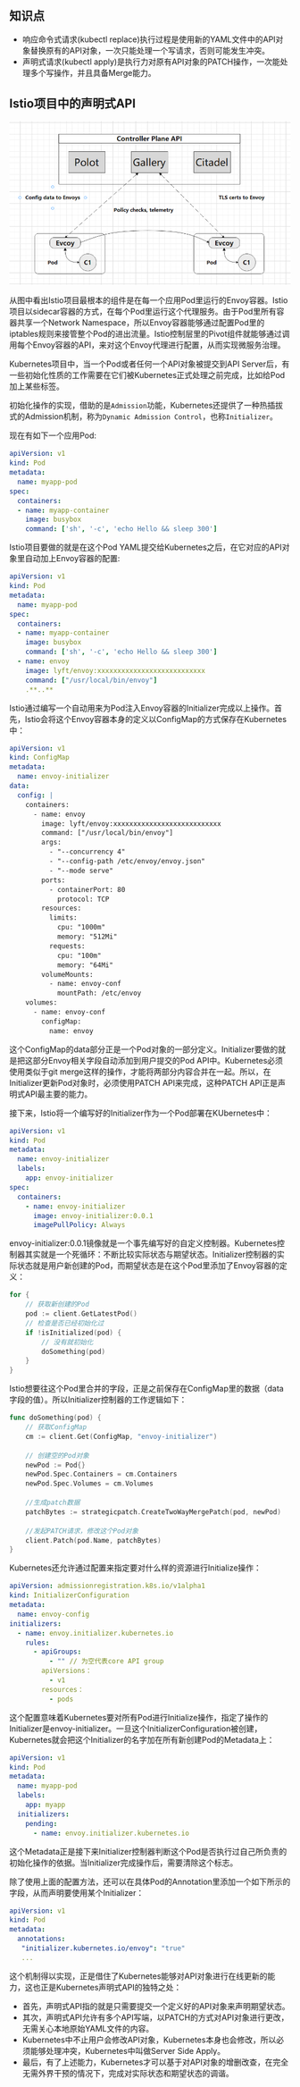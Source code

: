 ## **知识点**
- 响应命令式请求(kubectl replace)执行过程是使用新的YAML文件中的API对象替换原有的API对象，一次只能处理一个写请求，否则可能发生冲突。
- 声明式请求(kubectl apply)是执行力对原有API对象的PATCH操作，一次能处理多个写操作，并且具备Merge能力。

## **Istio项目中的声明式API**

![Istio项目架构](./images/Istio.png)

从图中看出Istio项目最根本的组件是在每一个应用Pod里运行的Envoy容器。Istio项目以sidecar容器的方式，在每个Pod里运行这个代理服务。由于Pod里所有容器共享一个Network Namespace，所以Envoy容器能够通过配置Pod里的iptables规则来接管整个Pod的进出流量。Istio控制层里的Pivot组件就能够通过调用每个Envoy容器的API，来对这个Envoy代理进行配置，从而实现微服务治理。

Kubernetes项目中，当一个Pod或者任何一个API对象被提交到API Server后，有一些初始化性质的工作需要在它们被Kubernetes正式处理之前完成，比如给Pod加上某些标签。

初始化操作的实现，借助的是`Admission`功能，Kubernetes还提供了一种热插拔式的Admission机制，称为`Dynamic Admission Control`，也称`Initializer`。

现在有如下一个应用Pod:
```yaml
apiVersion: v1
kind: Pod
metadata: 
  name: myapp-pod
spec:
  containers:
  - name: myapp-container
    image: busybox
    command: ['sh', '-c', 'echo Hello && sleep 300']
```

Istio项目要做的就是在这个Pod YAML提交给Kubernetes之后，在它对应的API对象里自动加上Envoy容器的配置:
```yaml
apiVersion: v1
kind: Pod
metadata: 
  name: myapp-pod
spec:
  containers:
  - name: myapp-container
    image: busybox
    command: ['sh', '-c', 'echo Hello && sleep 300']
  - name: envoy
    image: lyft/envoy:xxxxxxxxxxxxxxxxxxxxxxxxxxx
    command: ["/usr/local/bin/envoy"]
    .**..**
```

Istio通过编写一个自动用来为Pod注入Envoy容器的Initializer完成以上操作。首先，Istio会将这个Envoy容器本身的定义以ConfigMap的方式保存在Kubernetes中：
```yaml
apiVersion: v1
kind: ConfigMap
metadata:
  name: envoy-initializer
data:
  config: |
    containers:
      - name: envoy
        image: lyft/envoy:xxxxxxxxxxxxxxxxxxxxxxxxxxx
        command: ["/usr/local/bin/envoy"]
        args:
          - "--concurrency 4"
          - "--config-path /etc/envoy/envoy.json"
          - "--mode serve"
        ports:
          - containerPort: 80
            protocol: TCP
        resources:
          limits:
            cpu: "1000m"
            memory: "512Mi"
          requests:
            cpu: "100m"
            memory: "64Mi"
        volumeMounts:
          - name: envoy-conf
            mountPath: /etc/envoy
    volumes:
      - name: envoy-conf
        configMap:
          name: envoy
```

这个ConfigMap的data部分正是一个Pod对象的一部分定义。Initializer要做的就是把这部分Envoy相关字段自动添加到用户提交的Pod API中。Kubernetes必须使用类似于git merge这样的操作，才能将两部分内容合并在一起。所以，在Initializer更新Pod对象时，必须使用PATCH API来完成，这种PATCH API正是声明式API最主要的能力。

接下来，Istio将一个编写好的Initializer作为一个Pod部署在KUbernetes中：
```yaml
apiVersion: v1
kind: Pod
metadata:
  name: envoy-initializer
  labels:
    app: envoy-initializer
spec:
  containers:
    - name: envoy-initializer
      image: envoy-initializer:0.0.1
      imagePullPolicy: Always
```

envoy-initializer:0.0.1镜像就是一个事先编写好的自定义控制器。Kubernetes控制器其实就是一个死循环：不断比较实际状态与期望状态。Initializer控制器的实际状态就是用户新创建的Pod，而期望状态是在这个Pod里添加了Envoy容器的定义：
```go
for {
    // 获取新创建的Pod
    pod := client.GetLatestPod()
    // 检查是否已经初始化过
    if !isInitialized(pod) {
        // 没有就初始化
        doSomething(pod)
    }
}
```

Istio想要往这个Pod里合并的字段，正是之前保存在ConfigMap里的数据（data字段的值）。所以Initializer控制器的工作逻辑如下：
```go
func doSomething(pod) {
    // 获取ConfigMap
    cm := client.Get(ConfigMap, "envoy-initializer")

    // 创建空的Pod对象
    newPod := Pod{}
    newPod.Spec.Containers = cm.Containers
    newPod.Spec.Volumes = cm.Volumes

    //生成patch数据
    patchBytes := strategicpatch.CreateTwoWayMergePatch(pod, newPod)

    //发起PATCH请求，修改这个Pod对象
    client.Patch(pod.Name, patchBytes)
}
```

Kubernetes还允许通过配置来指定要对什么样的资源进行Initialize操作：
```yaml
apiVersion: admissionregistration.k8s.io/v1alpha1
kind: InitializerConfiguration
metadata:
  name: envoy-config
initializers:
  - name: envoy.initializer.kubernetes.io
    rules:
      - apiGroups:
          - "" // 为空代表core API group
        apiVersions：
          - v1
        resources：
          - pods
```
这个配置意味着Kubernetes要对所有Pod进行Initialize操作，指定了操作的Initializer是envoy-initializer。一旦这个InitializerConfiguration被创建，Kubernetes就会把这个Initializer的名字加在所有新创建Pod的Metadata上：
```yaml
apiVersion: v1
kind: Pod
metadata:
  name: myapp-pod
  labels:
    app: myapp
  initializers:
    pending:
      - name: envoy.initializer.kubernetes.io
```
这个Metadata正是接下来Initializer控制器判断这个Pod是否执行过自己所负责的初始化操作的依据。当Initializer完成操作后，需要清除这个标志。

除了使用上面的配置方法，还可以在具体Pod的Annotation里添加一个如下所示的字段，从而声明要使用某个Initializer：
```yaml
apiVersion: v1
kind: Pod
metadata:
  annotations:
   "initializer.kubernetes.io/envoy": "true"
   ...
```

这个机制得以实现，正是借住了Kubernetes能够对API对象进行在线更新的能力，这也正是Kubernetes声明式API的独特之处：
- 首先，声明式API指的就是只需要提交一个定义好的API对象来声明期望状态。
- 其次，声明式API允许有多个API写端，以PATCH的方式对API对象进行更改，无需关心本地原始YAML文件的内容。
- Kubernetes中不止用户会修改API对象，Kubernetes本身也会修改，所以必须能够处理冲突，Kubernetes中叫做Server Side Apply。
- 最后，有了上述能力，Kubernetes才可以基于对API对象的增删改查，在完全无需外界干预的情况下，完成对实际状态和期望状态的调谐。
